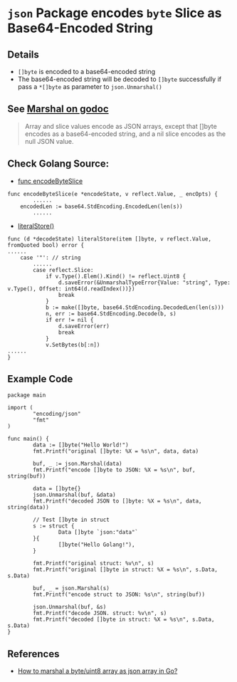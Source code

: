 # `json` Package encodes `byte` Slice as Base64-Encoded String

## Details
* `[]byte` is encoded to a base64-encoded string
* The base64-encoded string will be decoded to `[]byte` successfully if pass a `*[]byte` as parameter to `json.Unmarshal()`

## See [Marshal on godoc](https://godoc.org/encoding/json#Marshal)

> Array and slice values encode as JSON arrays, except that []byte encodes as a base64-encoded string, and a nil slice encodes as the null JSON value.

## Check Golang Source:
* [func encodeByteSlice](https://github.com/golang/go/blob/release-branch.go1.14/src/encoding/json/encode.go#L819)
```
func encodeByteSlice(e *encodeState, v reflect.Value, _ encOpts) {
        ......
	encodedLen := base64.StdEncoding.EncodedLen(len(s))
        ......

```
* [literalStore()](https://github.com/golang/go/blob/release-branch.go1.14/src/encoding/json/decode.go#L956)

```
func (d *decodeState) literalStore(item []byte, v reflect.Value, fromQuoted bool) error {
......
	case '"': // string
        ......
		case reflect.Slice:
			if v.Type().Elem().Kind() != reflect.Uint8 {
				d.saveError(&UnmarshalTypeError{Value: "string", Type: v.Type(), Offset: int64(d.readIndex())})
				break
			}
			b := make([]byte, base64.StdEncoding.DecodedLen(len(s)))
			n, err := base64.StdEncoding.Decode(b, s)
			if err != nil {
				d.saveError(err)
				break
			}
			v.SetBytes(b[:n])
......
}

```

## Example Code
```
package main

import (
        "encoding/json"
        "fmt"
)

func main() {
        data := []byte("Hello World!")
        fmt.Printf("original []byte: %X = %s\n", data, data)

        buf, _ := json.Marshal(data)
        fmt.Printf("encode []byte to JSON: %X = %s\n", buf, string(buf))

        data = []byte{}
        json.Unmarshal(buf, &data)
        fmt.Printf("decoded JSON to []byte: %X = %s\n", data, string(data))

        // Test []byte in struct
        s := struct {
                Data []byte `json:"data"`
        }{
                []byte("Hello Golang!"),
        }

        fmt.Printf("original struct: %v\n", s)
        fmt.Printf("original []byte in struct: %X = %s\n", s.Data, s.Data)

        buf, _ = json.Marshal(s)
        fmt.Printf("encode struct to JSON: %s\n", string(buf))

        json.Unmarshal(buf, &s)
        fmt.Printf("decode JSON. struct: %v\n", s)
        fmt.Printf("decoded []byte in struct: %X = %s\n", s.Data, s.Data)
}
```

## References
* [How to marshal a byte/uint8 array as json array in Go?](https://stackoverflow.com/questions/14177862/how-to-marshal-a-byte-uint8-array-as-json-array-in-go)
